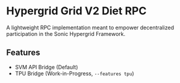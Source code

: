 # Hypergrid Grid V2 Diet RPC

A lightweight RPC implementation meant to empower decentralized participation in the Sonic Hypergrid Framework.

## Features

- SVM API Bridge (Default)
- TPU Bridge (Work-in-Progress, `--features tpu`)

